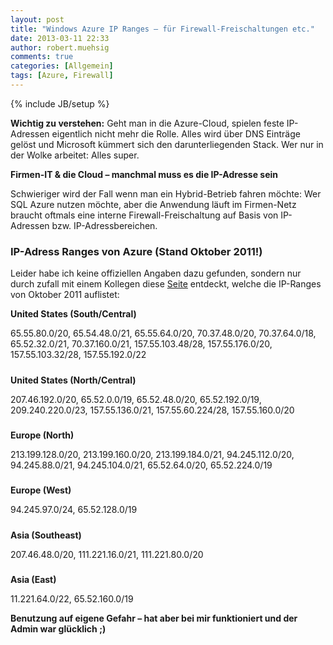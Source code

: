 ```yaml
---
layout: post
title: "Windows Azure IP Ranges – für Firewall-Freischaltungen etc."
date: 2013-03-11 22:33
author: robert.muehsig
comments: true
categories: [Allgemein]
tags: [Azure, Firewall]
---
```

{% include JB/setup %}
<p><strong>Wichtig zu verstehen:</strong> Geht man in die Azure-Cloud, spielen feste IP-Adressen eigentlich nicht mehr die Rolle. Alles wird über DNS Einträge gelöst und Microsoft kümmert sich den darunterliegenden Stack. Wer nur in der Wolke arbeitet: Alles super.</p> <p><strong>Firmen-IT &amp; die Cloud – manchmal muss es die IP-Adresse sein</strong></p> <p>Schwieriger wird der Fall wenn man ein Hybrid-Betrieb fahren möchte: Wer SQL Azure nutzen möchte, aber die Anwendung läuft im Firmen-Netz braucht oftmals eine interne Firewall-Freischaltung auf Basis von IP-Adressen bzw. IP-Adressbereichen.</p> <h3>IP-Adress Ranges von Azure (Stand Oktober 2011!)</h3> <p>Leider habe ich keine offiziellen Angaben dazu gefunden, sondern nur durch zufall mit einem Kollegen diese <a href="http://msdn.microsoft.com/en-us/library/windowsazure/hh508976.aspx">Seite</a> entdeckt, welche die IP-Ranges von Oktober 2011 auflistet:</p> <p><strong>United States (South/Central)</strong> <p>65.55.80.0/20, 65.54.48.0/21, 65.55.64.0/20, 70.37.48.0/20, 70.37.64.0/18, 65.52.32.0/21, 70.37.160.0/21, 157.55.103.48/28, 157.55.176.0/20, 157.55.103.32/28, 157.55.192.0/22 <h5></h5> <p><strong>United States (North/Central)</strong> <p>207.46.192.0/20, 65.52.0.0/19, 65.52.48.0/20, 65.52.192.0/19, 209.240.220.0/23, 157.55.136.0/21, 157.55.60.224/28, 157.55.160.0/20 <h5></h5> <p><strong>Europe (North)</strong> <p>213.199.128.0/20, 213.199.160.0/20, 213.199.184.0/21, 94.245.112.0/20, 94.245.88.0/21, 94.245.104.0/21, 65.52.64.0/20, 65.52.224.0/19 <h5></h5> <p><strong>Europe (West)</strong> <p>94.245.97.0/24, 65.52.128.0/19 <h5></h5> <p><strong>Asia (Southeast)</strong> <p>207.46.48.0/20, 111.221.16.0/21, 111.221.80.0/20 <h5></h5> <p><strong>Asia (East)</strong> <p>11.221.64.0/22, 65.52.160.0/19 <p><strong>Benutzung auf eigene Gefahr – hat aber bei mir funktioniert und der Admin war glücklich ;)</strong>
